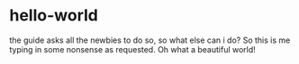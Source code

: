 # hello-world
the guide asks all the newbies to do so, so what else can i do?
So this is me typing in some nonsense as requested. Oh what a beautiful world!
